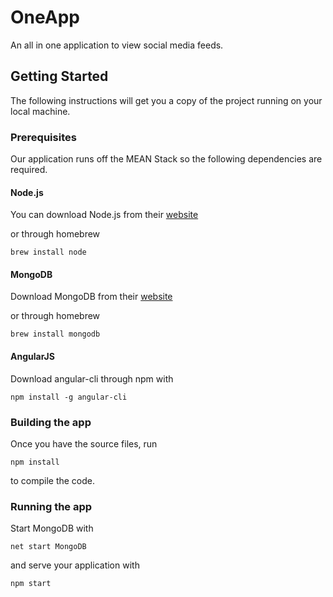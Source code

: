 # OneApp

An all in one application to view social media feeds.

## Getting Started

The following instructions will get you a copy of the project running on your local machine. 

### Prerequisites

Our application runs off the MEAN Stack so the following dependencies are required.

#### Node.js

You can download Node.js from their [website](https://nodejs.org/en/download/)

or through homebrew 

```
brew install node
```

#### MongoDB

Download MongoDB from their [website](https://www.mongodb.com/download-center#community)

or through homebrew

```
brew install mongodb
```

#### AngularJS

Download angular-cli through npm with 

```
npm install -g angular-cli
```

### Building the app

Once you have the source files, run 

```
npm install
```

to compile the code. 

### Running the app

Start MongoDB with 

```
net start MongoDB
```

and serve your application with

```
npm start
```